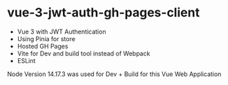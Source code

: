 # vue-3-jwt-auth-gh-pages-client

- Vue 3 with JWT Authentication 
- Using Pinia for store 
- Hosted GH Pages
- Vite for Dev and build tool instead of Webpack
- ESLint

Node Version 14.17.3 was used for Dev + Build for this Vue Web Application
